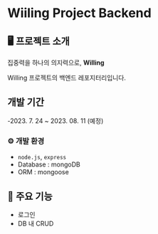 # Wiiling Project Backend

## 🖥️ 프로젝트 소개

집중력을 하나의 의지력으로, **Willing**

Willing 프로젝트의 백엔드 레포지터리입니다.

## 개발 기간

-2023. 7. 24 ~ 2023. 08. 11 (예정)

### ⚙️ 개발 환경

- `node.js`, `express`
- Database : mongoDB
- ORM : mongoose

## 📌 주요 기능

- 로그인
- DB 내 CRUD
